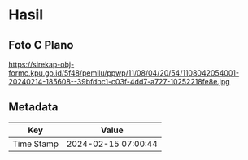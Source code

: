 # Hasil

## Foto C Plano

https://sirekap-obj-formc.kpu.go.id/5f48/pemilu/ppwp/11/08/04/20/54/1108042054001-20240214-185608--39bfdbc1-c03f-4dd7-a727-10252218fe8e.jpg


## Metadata

| Key        | Value               |
| ---------- | ------------------- |
| Time Stamp | 2024-02-15 07:00:44 |



